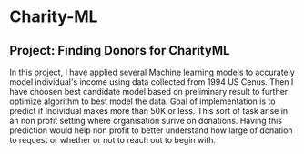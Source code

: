 # Charity-ML
## Project: Finding Donors for CharityML
In this project, I have applied several Machine learning models to accurately model individual's income using data collected from 1994 US Cenus. Then I have choosen best candidate model based on preliminary result to further optimize algorithm to best model the data. Goal of implementation is to predict if Individual makes more than 50K or less. This sort of task arise in an non profit setting where organisation surive on donations. Having this prediction would help non profit to better understand how large of donation to request or whether or not to reach out to begin with.
